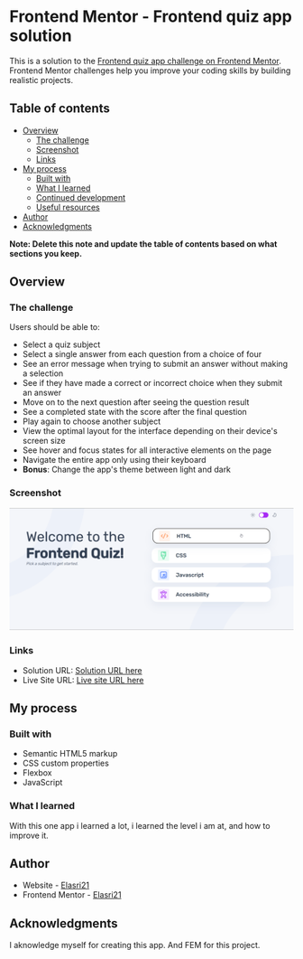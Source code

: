 # Frontend Mentor - Frontend quiz app solution

This is a solution to the [Frontend quiz app challenge on Frontend Mentor](https://www.frontendmentor.io/challenges/frontend-quiz-app-BE7xkzXQnU). Frontend Mentor challenges help you improve your coding skills by building realistic projects.

## Table of contents

- [Overview](#overview)
  - [The challenge](#the-challenge)
  - [Screenshot](#screenshot)
  - [Links](#links)
- [My process](#my-process)
  - [Built with](#built-with)
  - [What I learned](#what-i-learned)
  - [Continued development](#continued-development)
  - [Useful resources](#useful-resources)
- [Author](#author)
- [Acknowledgments](#acknowledgments)

**Note: Delete this note and update the table of contents based on what sections you keep.**

## Overview

### The challenge

Users should be able to:

- Select a quiz subject
- Select a single answer from each question from a choice of four
- See an error message when trying to submit an answer without making a selection
- See if they have made a correct or incorrect choice when they submit an answer
- Move on to the next question after seeing the question result
- See a completed state with the score after the final question
- Play again to choose another subject
- View the optimal layout for the interface depending on their device's screen size
- See hover and focus states for all interactive elements on the page
- Navigate the entire app only using their keyboard
- **Bonus**: Change the app's theme between light and dark

### Screenshot

![](./Front%20End%20Quiz.png)

### Links

- Solution URL: [Solution URL here](https://github.com/elasri21/frontend_quiz_app)
- Live Site URL: [Live site URL here](https://elasri21.github.io/frontend_quiz_app/)

## My process

### Built with

- Semantic HTML5 markup
- CSS custom properties
- Flexbox
- JavaScript

### What I learned

With this one app i learned a lot, i learned the level i am at, and how to improve it.

## Author

- Website - [Elasri21](https://github.com/elasri21)
- Frontend Mentor - [Elasri21](https://www.frontendmentor.io/profile/elasri21)

## Acknowledgments

I aknowledge myself for creating this app.
And FEM for this project.
